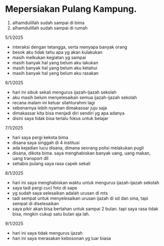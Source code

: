 # Mepersiakan Pulang Kampung.
1. alhamdulillah sudah sampai di bima
2. alhamdulillah sudah sampai di rumah

5/1/2025
* interaksi dengan tetangga, serta menyapa banyak orang
* besok aku tidak tahu apa yg akan kulakukan
* masih melkukan kegiatan yg sampai
* masih banyak hal yang belum aku lakukan
* masih banyak hal yang belum aku ketahui
* masih banyak hal yang belum aku rasakan

6/1/2025
* hari ini sibuk sekali mengurus ijazah-ijazah sekolah
* aku masih belum menyelesaikan semua ijazah-ijazah sekolah
* recana malam ini keluar silahturahmi lagi
* sebenarnya lebih nyaman dimakassar juju saja
* dimakassar kita bisa menjadi diri sendiri yg apa adanya
* disini saya tidak bisa terlalu fokus untuk belajar 

7/1/2025
* hari saya pergi kekota bima
* disana saya singgah di 4 institusi
* ada kejadian lucu disana, dimana seorang polisi melakukan pugli
* disana, dikota bima. saya menghabiskan banyak uang, uang makan, uang transport dll
* sehabis pulang saya rasa capek sekali

8/1/2025
 * hari ini saya menghabiskan waktu untuk mengurus ijazah-ijazah sekolah
 * saya tadi pergi cuci foto di sape
 * yg sudah saya selesaikan adalah urusan di mts
 * tadi sempat untuk menyelesaikan urusan ijazah di sd dan sma, tapi sempat di diselesaikan
 * saya pikir akan bisa bertahan untuk sampai 2 bulan. tapi saya rasa tidak bisa, mngkin cukup satu bulan aja lah.

 9/1/2025
 * hari ini saya tidak mengurus ijazah
 * hari ini saya merasakan kebosonan yg luar biasa